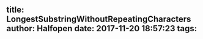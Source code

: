 title: LongestSubstringWithoutRepeatingCharacters
author: Halfopen
date: 2017-11-20 18:57:23
tags:
---
